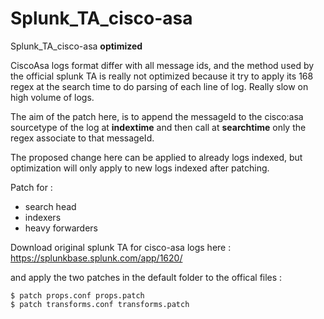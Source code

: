 # Splunk_TA_cisco-asa
Splunk_TA_cisco-asa **optimized**

CiscoAsa logs format differ with all message ids, and the method used by the official splunk TA is really not optimized because it try to apply its 168 regex at the search time to do parsing of each line of log. Really slow on high volume of logs.

The aim of the patch here, is to append the messageId to the cisco:asa sourcetype of the log at **indextime** and then call at **searchtime** only the regex associate to that messageId.

The proposed change here can be applied to already logs indexed, but optimization will only apply to new logs indexed after patching.

Patch for :
 -  search head
 -  indexers
 -  heavy forwarders

Download original splunk TA for cisco-asa logs here :
https://splunkbase.splunk.com/app/1620/

and apply the two patches in the default folder to the offical files :

    $ patch props.conf props.patch
    $ patch transforms.conf transforms.patch
